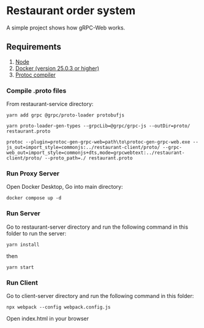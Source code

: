 # Restaurant order system

A simple project shows how gRPC-Web works.

## Requirements

1. [Node](https://nodejs.org/en/download)
2. [Docker (version 25.0.3 or higher)](https://www.docker.com/)
3. [Protoc compiler](https://github.com/protocolbuffers/protobuf/releases)

### Compile .proto files

From restaurant-service directory:

```
yarn add grpc @grpc/proto-loader protobufjs
```

```
yarn proto-loader-gen-types --grpcLib=@grpc/grpc-js --outDir=proto/  restaurant.proto
```

```
protoc --plugin=protoc-gen-grpc-web=path\to\protoc-gen-grpc-web.exe --js_out=import_style=commonjs:../restaurant-client/proto/ --grpc-web_out=import_style=commonjs+dts,mode=grpcwebtext:../restaurant-client/proto/ --proto_path=./ restaurant.proto
```

### Run Proxy Server

Open Docker Desktop, Go into main directory:

```
docker compose up -d
```

### Run Server

Go to restaurant-server directory and run the following command in this folder to run the server:

```
yarn install
```

then

```
yarn start
```

### Run Client

Go to client-server directory and run the following command in this folder:

```
npx webpack --config webpack.config.js
```

Open index.html in your browser
